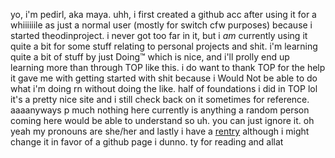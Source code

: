 yo, i'm pedirl, aka maya. uhh, i first created a github acc after using it for a whiiiiiile as just a normal user (mostly for switch cfw purposes) because i started theodinproject. i never got too far in it, but i *am* currently using it quite a bit for some stuff relating to personal projects and shit. i'm learning quite a bit of stuff by just Doing:tm: which is nice, and i'll prolly end up learning more than through TOP like this. i do want to thank TOP for the help it gave me with getting started with shit because i Would Not be able to do what i'm doing rn without doing the like. half of foundations i did in TOP lol it's a pretty nice site and i still check back on it sometimes for reference. aaaanyways p much nothing here currently is anything a random person coming here would be able to understand so uh. you can just ignore it.
oh yeah my pronouns are she/her
and lastly i have a [rentry](https://rentry.co/pedirl) although i might change it in favor of a github page i dunno. ty for reading and allat 
<!---
PeDIRL/PeDIRL is a ✨ special ✨ repository because its `README.md` (this file) appears on your GitHub profile.
You can click the Preview link to take a look at your changes.
--->
